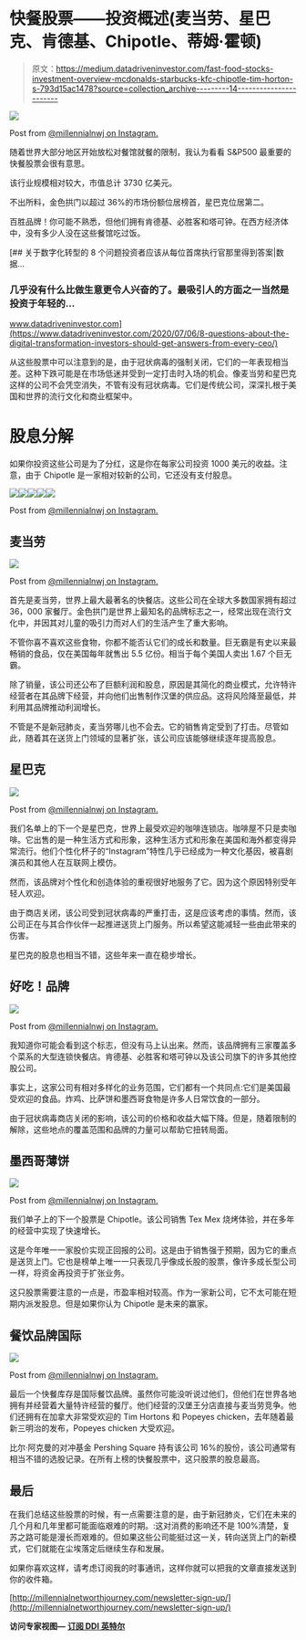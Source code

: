 # 快餐股票——投资概述(麦当劳、星巴克、肯德基、Chipotle、蒂姆·霍顿)

> 原文：<https://medium.datadriveninvestor.com/fast-food-stocks-investment-overview-mcdonalds-starbucks-kfc-chipotle-tim-horton-s-793d15ac1478?source=collection_archive---------14----------------------->

![](img/89d0f4209e27b53a5b06470242a68799.png)

Post from [@millennialnwj on Instagram.](https://www.instagram.com/millennialnwj)

随着世界大部分地区开始放松对餐馆就餐的限制，我认为看看 S&P500 最重要的快餐股票会很有意思。

该行业规模相对较大，市值总计 3730 亿美元。

不出所料，金色拱门以超过 36%的市场份额位居榜首，星巴克位居第二。

百胜品牌！你可能不熟悉，但他们拥有肯德基、必胜客和塔可钟。在西方经济体中，没有多少人没在这些餐馆吃过饭。

[](https://www.datadriveninvestor.com/2020/07/06/8-questions-about-the-digital-transformation-investors-should-get-answers-from-every-ceo/) [## 关于数字化转型的 8 个问题投资者应该从每位首席执行官那里得到答案|数据…

### 几乎没有什么比做生意更令人兴奋的了。最吸引人的方面之一当然是投资于年轻的…

www.datadriveninvestor.com](https://www.datadriveninvestor.com/2020/07/06/8-questions-about-the-digital-transformation-investors-should-get-answers-from-every-ceo/) 

从这些股票中可以注意到的是，由于冠状病毒的强制关闭，它们的一年表现相当差。这种下跌可能是在市场低迷并受到一定打击时入场的机会。像麦当劳和星巴克这样的公司不会凭空消失，不管有没有冠状病毒。它们是传统公司，深深扎根于美国和世界的流行文化和商业框架中。

# 股息分解

如果你投资这些公司是为了分红，这是你在每家公司投资 1000 美元的收益。注意，由于 Chipotle 是一家相对较新的公司，它还没有支付股息。

![](img/cf1f29c679c29cdabb491302ddfefb81.png)![](img/6e94239dc5756dec804b2937f642c95b.png)![](img/9394fc061f9ad1106ad57f9f6826f790.png)![](img/5fa5809730a6cfc5807011f9738596c7.png)![](img/a2c1a53a989e4f299fd00ae03b433bb2.png)

Post from [@millennialnwj on Instagram.](https://www.instagram.com/millennialnwj)

## 麦当劳

![](img/09cf72804895bcb617e948782bff4945.png)

Post from [@millennialnwj on Instagram.](https://www.instagram.com/millennialnwj)

首先是麦当劳，世界上最大最著名的快餐店。这些公司在全球大多数国家拥有超过 36，000 家餐厅。金色拱门是世界上最知名的品牌标志之一，经常出现在流行文化中，并因其对儿童的吸引力而对人们的生活产生了重大影响。

不管你喜不喜欢这些食物，你都不能否认它们的成长和数量。巨无霸是有史以来最畅销的食品，仅在美国每年就售出 5.5 亿份。相当于每个美国人卖出 1.67 个巨无霸。

除了销量，该公司还公布了巨额利润和股息，原因是其简化的商业模式，允许特许经营者在其品牌下经营，并向他们出售制作汉堡的供应品。这将风险降至最低，并利用其品牌推动利润增长。

不管是不是新冠肺炎，麦当劳哪儿也不会去。它的销售肯定受到了打击。尽管如此，随着其在送货上门领域的显著扩张，该公司应该能够继续逐年提高股息。

## 星巴克

![](img/5fef1995c7a1ecc2f0926b095a7afb5b.png)

Post from [@millennialnwj on Instagram.](https://www.instagram.com/millennialnwj)

我们名单上的下一个是星巴克，世界上最受欢迎的咖啡连锁店。咖啡屋不只是卖咖啡。它出售的是一种生活方式和形象，这种生活方式和形象在美国和海外都变得异常流行。他们个性化杯子的“Instagram”特性几乎已经成为一种文化基因，被喜剧演员和其他人在互联网上模仿。

然而，该品牌对个性化和创造体验的重视很好地服务了它。因为这个原因特别受年轻人欢迎。

由于商店关闭，该公司受到冠状病毒的严重打击，这是应该考虑的事情。然而，该公司正在与其合作伙伴一起推进送货上门服务。所以希望这能减轻一些由此带来的伤害。

星巴克的股息也相当不错，这些年来一直在稳步增长。

## 好吃！品牌

![](img/bc6849c7951d903618721a5f1e11a8f6.png)

Post from [@millennialnwj on Instagram.](https://www.instagram.com/millennialnwj)

我知道你可能会看到这个标志，但没有马上认出来。然而，该品牌拥有三家覆盖多个菜系的大型连锁快餐店。肯德基、必胜客和塔可钟以及该公司旗下的许多其他控股公司。

事实上，这家公司有相对多样化的业务范围，它们都有一个共同点:它们是美国最受欢迎的食品。炸鸡、比萨饼和墨西哥食物是许多人日常饮食的一部分。

由于冠状病毒商店关闭的影响，该公司的价格和收益大幅下降。但是，随着限制的解除，这些地点的覆盖范围和品牌的力量可以帮助它扭转局面。

## 墨西哥薄饼

![](img/f59ee3f96333ee3dd14e298d4e306941.png)

Post from [@millennialnwj on Instagram.](https://www.instagram.com/millennialnwj)

我们单子上的下一个股票是 Chipotle。该公司销售 Tex Mex 烧烤体验，并在多年的经营中实现了快速增长。

这是今年唯一一家股价实现正回报的公司。这是由于销售强于预期，因为它的重点是送货上门。它也是榜单上唯一一只表现几乎像成长股的股票，像许多成长型公司一样，将资金再投资于扩张业务。

这只股票需要注意的一点是，市盈率相对较高。作为一家新公司，它不太可能在短期内派发股息。但是如果你认为 Chipotle 是未来的赢家。

## 餐饮品牌国际

![](img/90f20ef16195316dbccf440e37a7e7a9.png)

Post from [@millennialnwj on Instagram.](https://www.instagram.com/millennialnwj)

最后一个快餐库存是国际餐饮品牌。虽然你可能没听说过他们，但他们在世界各地拥有并经营着大量特许经营的餐厅。他们经营的汉堡王分店直接与麦当劳竞争。他们还拥有在加拿大非常受欢迎的 Tim Hortons 和 Popeyes chicken，去年随着最新三明治的发布，Popeyes chicken 大受欢迎。

比尔·阿克曼的对冲基金 Pershing Square 持有该公司 16%的股份，该公司通常有相当不错的选股记录。⁣在所有上榜的快餐股票中，这只股票的股息最高。⁣
⁣

## 最后

在我们总结这些股票的时候，有一点需要注意的是，由于新冠肺炎，它们在未来的几个月和几年里都可能面临艰难的时期。⁣:这对消费的影响还不是 100%清楚，复苏之路可能是漫长而艰难的。但如果这些公司能挺过这一关，转向送货上门的新模式，它们就能在尘埃落定后继续生存和发展。

如果你喜欢这样，请考虑订阅我的时事通讯，这样你就可以把我的文章直接发送到你的收件箱。

[http://millennialnetworthjourney.com/newsletter-sign-up/](http://millennialnetworthjourney.com/newsletter-sign-up/)

**访问专家视图—** [**订阅 DDI 英特尔**](https://datadriveninvestor.com/ddi-intel)